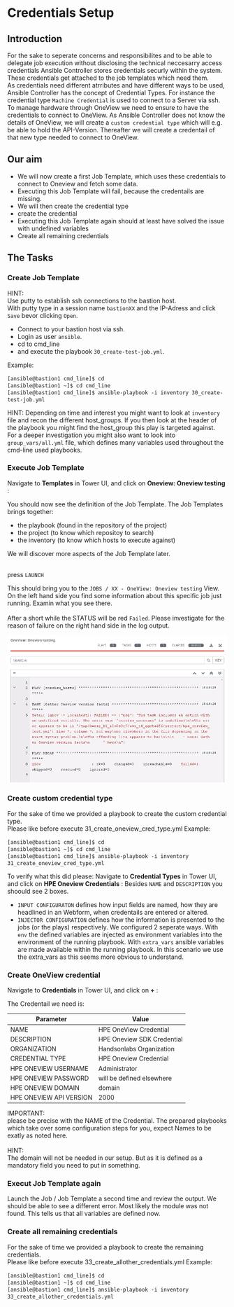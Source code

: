 # Credentials Setup

## Introduction

For the sake to seperate concerns and responsibilites and to be able to delegate job execution without disclosing the technical neccesarry access credentials Ansible Controller stores credentials securly within the system. These credentials get attached to the job templates which need them.<br>
As credentials need different atrributes and have different ways to be used, Ansible Controller has the concept of Credential Types. For instance the credential type `Machine Credential` is used to connect to a Server via ssh.<br>
To manage hardware through OneView we need to ensure to have the credentials to connect to OneView. As Ansible Controller does not know the details of OneView, we will create a `custom credential type` which will e.g. be able to hold the API-Version. Thereafter we will create a credentail of that new type needed to connect to OneView.


## Our aim
- We will now create a first Job Template, which uses these credentials to connect to Oneview and fetch some data.
- Executing this Job Template will fail, because the credentails are missing.
- We will then create the credential type
- create the credential 
- Executing this Job Template again should at least have solved the issue with undefined variables
- Create all remaining credentials 

## The Tasks
### Create Job Template
HINT:<br>
Use putty to establish ssh connections to the bastion host.<br>
With putty type in a session name `bastionXX` and the IP-Adress and click `Save` bevor clicking `Open`.<br>

- Connect to your bastion host via ssh. 
- Login as user `ansible`.
- cd to cmd_line 
- and execute the playbook `30_create-test-job.yml`.

Example:
```
[ansible@bastion1 cmd_line]$ cd
[ansible@bastion1 ~]$ cd cmd_line
[ansible@bastion1 cmd_line]$ ansible-playbook -i inventory 30_create-test-job.yml
```
HINT:
Depending on time and interest you might want to look at `inventory` file and recon the different host_groups. If you then look at the header of the playbook you might find the host_group this play is targeted against.<br>
For a deeper investigation you might also want to look into `group_vars/all.yml` file, which defines many variables used throughout the cmd-line used playbooks. 

### Execute Job Template
Navigate to **Templates** in Tower UI, and click on **Oneview: Oneview testing** :

You should now see the definition of the Job Template. The Job Templates brings together:
- the playbook (found in the repository of the project)
- the project  (to know which repositoy to search)
- the inventory (to know which hosts to execute against)

We will discover more aspects of the Job Template later.<br><br>

press `LAUNCH`

This should bring you to the `JOBS / XX - OneView: Oneview testing` View.<br>
On the left hand side you find some information about this specific job just running. Examin what you see there.<br>  
After a short while the STATUS will be red `Failed`. Please investigate for the reason of failure on the right hand side in the log output. 

![Credentail-Missing](/images/credentials_missing.png)

### Create custom credential type
For the sake of time we provided a playbook to create the custom credential type.<br>
Please like before execute 31_create_oneview_cred_type.yml
Example:
```
[ansible@bastion1 cmd_line]$ cd
[ansible@bastion1 ~]$ cd cmd_line
[ansible@bastion1 cmd_line]$ ansible-playbook -i inventory 31_create_oneview_cred_type.yml
```

To verify what this did please:
Navigate to **Credential Types** in Tower UI, and click on **HPE Oneview Credentials** :
Besides `NAME` and `DESCRIPTION` you shoould see 2 boxes.<br>  
- `INPUT CONFIGURATON` defines how input fields are named, how they are headlined in an Webform, when credentails are entered or altered.
- `INJECTOR CONFIGURATION` defines how the information is presented to the jobs (or the plays) respectively. We configured 2 seperate ways. With `env` the defined variables are injected as environment variables into the environment of the running playbook. With `extra_vars` ansible variables are made available within the running playbook. In this scenario we use the extra_vars as this seems more obvious to understand.

### Create OneView credential 
Navigate to **Credentials** in Tower UI, and click on **+** :

The Credentail  we need is:

| Parameter | Value |
|---|---|
| NAME | HPE OneView Credential |
| DESCRIPTION | HPE Oneview SDK Credential |
| ORGANIZATION | Handsonlabs Organization |
| CREDENTIAL TYPE | HPE Oneview Credential |
| HPE ONEVIEW USERNAME | Administrator |
| HPE ONEVIEW PASSWORD | will be defined elsewhere |
| HPE ONEVIEW DOMAIN | domain |
| HPE ONEVIEW API VERSION | 2000 |

IMPORTANT:<br>
please be precise with the NAME of the Credential. The prepared playbooks which take over some configuration steps for you, expect Names to be exatly as noted here.<br><br>
HINT:<br>
The domain will not be needed in our setup. But as it is defined as a mandatory field you need to put in something.

### Execut Job Template again 
Launch the Job / Job Template a second time and review the output. We should be able to see a different error. Most likely the module was not found. This tells us that all variables are defined now.

### Create all remaining credentials 
For the sake of time we provided a playbook to create the remaining credentials.<br>
Please like before execute 33_create_allother_credentials.yml
Example:
```
[ansible@bastion1 cmd_line]$ cd
[ansible@bastion1 ~]$ cd cmd_line
[ansible@bastion1 cmd_line]$ ansible-playbook -i inventory 33_create_allother_credentials.yml
```

